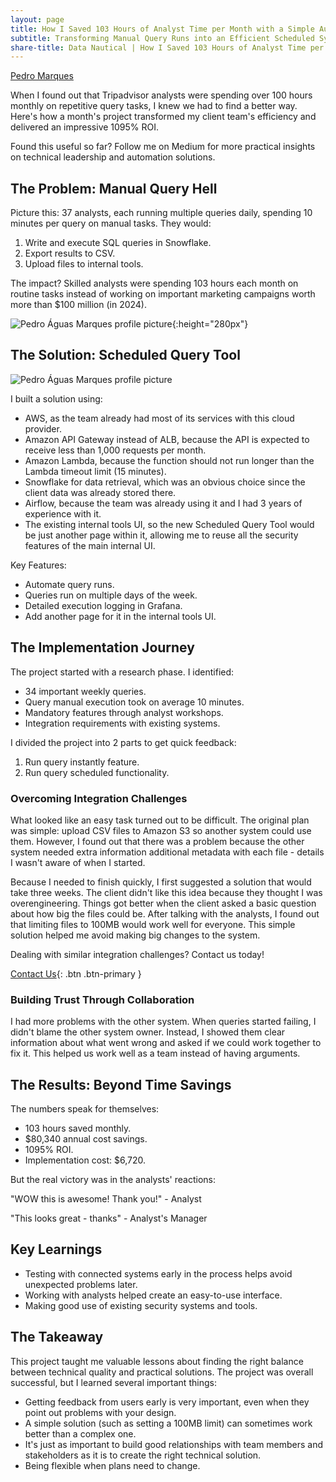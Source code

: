 ```yaml
---
layout: page
title: How I Saved 103 Hours of Analyst Time per Month with a Simple Automation Solution
subtitle: Transforming Manual Query Runs into an Efficient Scheduled System
share-title: Data Nautical | How I Saved 103 Hours of Analyst Time per Month
---
```


[Pedro Marques](https://www.linkedin.com/in/paguasmar/)

When I found out that Tripadvisor analysts were spending over 100 hours monthly on repetitive query tasks, I knew we had to find a better way. Here's how a month's project transformed my client team's efficiency and delivered an impressive 1095% ROI.

Found this useful so far? Follow me on Medium for more practical insights on technical leadership and automation solutions.

## The Problem: Manual Query Hell

Picture this: 37 analysts, each running multiple queries daily, spending 10 minutes per query on manual tasks. They would:

1. Write and execute SQL queries in Snowflake.
2. Export results to CSV.
3. Upload files to internal tools.

The impact? Skilled analysts were spending 103 hours each month on routine tasks instead of working on important marketing campaigns worth more than $100 million (in 2024).

![Pedro Águas Marques profile picture](/imgs/case-studies/scheduled-query-tool/drake.png){:height="280px"}

## The Solution: Scheduled Query Tool

![Pedro Águas Marques profile picture](/imgs/case-studies/scheduled-query-tool/architecture_query_tool.png)

I built a solution using:

- AWS, as the team already had most of its services with this cloud provider.
- Amazon API Gateway instead of ALB, because the API is expected to receive less than 1,000 requests per month.
- Amazon Lambda, because the function should not run longer than the Lambda timeout limit (15 minutes).
- Snowflake for data retrieval, which was an obvious choice since the client data was already stored there.
- Airflow, because the team was already using it and I had 3 years of experience with it.
- The existing internal tools UI, so the new Scheduled Query Tool would be just another page within it, allowing me to reuse all the security features of the main internal UI.

Key Features:

- Automate query runs.
- Queries run on multiple days of the week.
- Detailed execution logging in Grafana.
- Add another page for it in the internal tools UI.

## The Implementation Journey

The project started with a research phase. I identified:

- 34 important weekly queries.
- Query manual execution took on average 10 minutes.
- Mandatory features through analyst workshops.
- Integration requirements with existing systems.

I divided the project into 2 parts to get quick feedback:

1. Run query instantly feature.
2. Run query scheduled functionality.

### Overcoming Integration Challenges

What looked like an easy task turned out to be difficult. The original plan was simple: upload CSV files to Amazon S3 so another system could use them. However, I found out that there was a problem because the other system needed extra information additional metadata with each file - details I wasn't aware of when I started.

Because I needed to finish quickly, I first suggested a solution that would take three weeks. The client didn't like this idea because they thought I was overengineering. Things got better when the client asked a basic question about how big the files could be. After talking with the analysts, I found out that limiting files to 100MB would work well for everyone. This simple solution helped me avoid making big changes to the system.

Dealing with similar integration challenges? Contact us today!

[Contact Us](/contact){: .btn .btn-primary }
### Building Trust Through Collaboration

I had more problems with the other system. When queries started failing, I didn't blame the other system owner. Instead, I showed them clear information about what went wrong and asked if we could work together to fix it. This helped us work well as a team instead of having arguments.
## The Results: Beyond Time Savings

The numbers speak for themselves:

- 103 hours saved monthly.
- $80,340 annual cost savings.
- 1095% ROI.
- Implementation cost: $6,720.

But the real victory was in the analysts' reactions: 

"WOW this is awesome! Thank you!" - Analyst 

"This looks great - thanks" - Analyst's Manager

## Key Learnings

- Testing with connected systems early in the process helps avoid unexpected problems later.
- Working with analysts helped create an easy-to-use interface.
- Making good use of existing security systems and tools.

## The Takeaway

This project taught me valuable lessons about finding the right balance between technical quality and practical solutions. The project was overall successful, but I learned several important things:

- Getting feedback from users early is very important, even when they point out problems with your design.
- A simple solution (such as setting a 100MB limit) can sometimes work better than a complex one.
- It's just as important to build good relationships with team members and stakeholders as it is to create the right technical solution.
- Being flexible when plans need to change.
